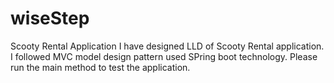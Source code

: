 # wiseStep
Scooty Rental Application
I have designed LLD of Scooty Rental application. I followed MVC model design pattern used SPring boot technology. Please run the main method to test the application.
